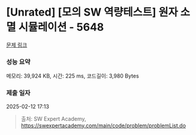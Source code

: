 # [Unrated] [모의 SW 역량테스트] 원자 소멸 시뮬레이션 - 5648 

[문제 링크](https://swexpertacademy.com/main/code/problem/problemDetail.do?contestProbId=AWXRFInKex8DFAUo) 

### 성능 요약

메모리: 39,924 KB, 시간: 225 ms, 코드길이: 3,980 Bytes

### 제출 일자

2025-02-12 17:13



> 출처: SW Expert Academy, https://swexpertacademy.com/main/code/problem/problemList.do